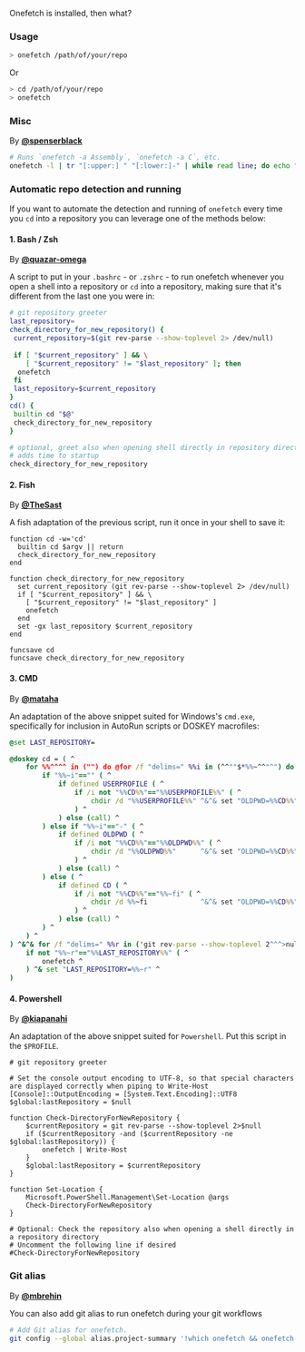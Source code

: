 Onefetch is installed, then what?

### Usage

```sh
> onefetch /path/of/your/repo
 ```

 Or

```sh
> cd /path/of/your/repo
> onefetch
```

### Misc

By [**@spenserblack**](https://github.com/spenserblack)

```sh
# Runs `onefetch -a Assembly`, `onefetch -a C`, etc.
onefetch -l | tr "[:upper:] " "[:lower:]-" | while read line; do echo "$line"; onefetch -a $line; done;
```

### Automatic repo detection and running

If you want to automate the detection and running of `onefetch` every time you `cd` into a repository you can leverage one of the methods below:

#### 1. Bash / Zsh

By [**@quazar-omega**](https://github.com/quazar-omega)

A script to put in your `.bashrc` - or `.zshrc` - to run onefetch whenever you open a shell into a repository or `cd` into a repository, making sure that it's different from the last one you were in:

```sh
# git repository greeter
last_repository=
check_directory_for_new_repository() {
 current_repository=$(git rev-parse --show-toplevel 2> /dev/null)
 
 if [ "$current_repository" ] && \
    [ "$current_repository" != "$last_repository" ]; then
  onefetch
 fi
 last_repository=$current_repository
}
cd() {
 builtin cd "$@"
 check_directory_for_new_repository
}

# optional, greet also when opening shell directly in repository directory
# adds time to startup
check_directory_for_new_repository
```

#### 2. Fish

By [**@TheSast**](https://github.com/TheSast)

A fish adaptation of the previous script, run it once in your shell to save it:

```fish
function cd -w='cd'
  builtin cd $argv || return
  check_directory_for_new_repository
end

function check_directory_for_new_repository
  set current_repository (git rev-parse --show-toplevel 2> /dev/null)
  if [ "$current_repository" ] && \
    [ "$current_repository" != "$last_repository" ]
    onefetch
  end
  set -gx last_repository $current_repository
end

funcsave cd
funcsave check_directory_for_new_repository
```

#### 3. CMD

By [**@mataha**](https://github.com/mataha)

An adaptation of the above snippet suited for Windows's `cmd.exe`,
specifically for inclusion in AutoRun scripts or DOSKEY macrofiles:

```bat
@set LAST_REPOSITORY=

@doskey cd = ( ^
    for %%^^^^ in ("") do @for /f "delims=" %%i in (^^""$*%%~^^"^") do @( ^
        if "%%~i"=="" ( ^
            if defined USERPROFILE ( ^
                if /i not "%%CD%%"=="%%USERPROFILE%%" ( ^
                    chdir /d "%%USERPROFILE%%" ^&^& set "OLDPWD=%%CD%%" ^
                ) ^
            ) else (call) ^
        ) else if "%%~i"=="-" ( ^
            if defined OLDPWD ( ^
                if /i not "%%CD%%"=="%%OLDPWD%%" ( ^
                    chdir /d "%%OLDPWD%%"      ^&^& set "OLDPWD=%%CD%%" ^
                ) ^
            ) else (call) ^
        ) else ( ^
            if defined CD ( ^
                if /i not "%%CD%%"=="%%~fi" ( ^
                    chdir /d %%~fi             ^&^& set "OLDPWD=%%CD%%" ^
                ) ^
            ) else (call) ^
        ) ^
    ) ^
) ^&^& for /f "delims=" %%r in ('git rev-parse --show-toplevel 2^^^>nul') do @( ^
    if not "%%~r"=="%%LAST_REPOSITORY%%" ( ^
        onefetch ^
    ) ^& set "LAST_REPOSITORY=%%~r" ^
)
```

#### 4. Powershell

By [**@kiapanahi**](https://github.com/kiapanahi)

An adaptation of the above snippet suited for `Powershell`. Put this script in the `$PROFILE`.

```pwsh
# git repository greeter

# Set the console output encoding to UTF-8, so that special characters are displayed correctly when piping to Write-Host
[Console]::OutputEncoding = [System.Text.Encoding]::UTF8
$global:lastRepository = $null

function Check-DirectoryForNewRepository {
    $currentRepository = git rev-parse --show-toplevel 2>$null
    if ($currentRepository -and ($currentRepository -ne $global:lastRepository)) {
        onefetch | Write-Host
    }
    $global:lastRepository = $currentRepository
}

function Set-Location {
    Microsoft.PowerShell.Management\Set-Location @args  
    Check-DirectoryForNewRepository
}

# Optional: Check the repository also when opening a shell directly in a repository directory
# Uncomment the following line if desired
#Check-DirectoryForNewRepository
```

### Git alias

By [**@mbrehin**](https://github.com/mbrehin)

You can also add git alias to run onefetch during your git workflows

```sh
# Add Git alias for onefetch.
git config --global alias.project-summary '!which onefetch && onefetch'
```
